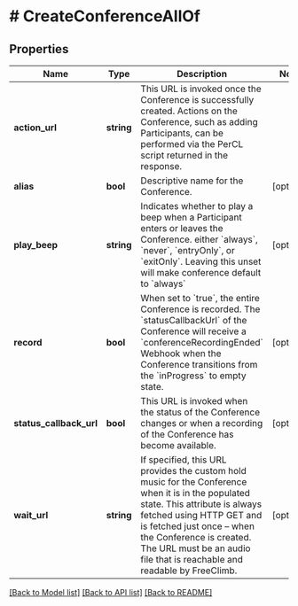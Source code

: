 # # CreateConferenceAllOf

## Properties

Name | Type | Description | Notes
------------ | ------------- | ------------- | -------------
**action_url** | **string** | This URL is invoked once the Conference is successfully created. Actions on the Conference, such as adding Participants, can be performed via the PerCL script returned in the response. | 
**alias** | **bool** | Descriptive name for the Conference. | [optional] 
**play_beep** | **string** | Indicates whether to play a beep when a Participant enters or leaves the Conference. either &#x60;always&#x60;, &#x60;never&#x60;, &#x60;entryOnly&#x60;, or &#x60;exitOnly&#x60;. Leaving this unset will make conference default to &#x60;always&#x60; | [optional] 
**record** | **bool** | When set to &#x60;true&#x60;, the entire Conference is recorded. The &#x60;statusCallbackUrl&#x60; of the Conference will receive a &#x60;conferenceRecordingEnded&#x60; Webhook when the Conference transitions from the &#x60;inProgress&#x60; to empty state. | [optional] 
**status_callback_url** | **bool** | This URL is invoked when the status of the Conference changes or when a recording of the Conference has become available. | [optional] 
**wait_url** | **string** | If specified, this URL provides the custom hold music for the Conference when it is in the populated state. This attribute is always fetched using HTTP GET and is fetched just once – when the Conference is created. The URL must be an audio file that is reachable and readable by FreeClimb. | [optional] 

[[Back to Model list]](../../README.md#documentation-for-models) [[Back to API list]](../../README.md#documentation-for-api-endpoints) [[Back to README]](../../README.md)



